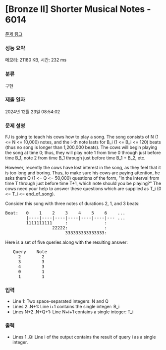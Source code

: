 # [Bronze II] Shorter Musical Notes - 6014 

[문제 링크](https://www.acmicpc.net/problem/6014) 

### 성능 요약

메모리: 21180 KB, 시간: 232 ms

### 분류

구현

### 제출 일자

2024년 12월 23일 08:54:02

### 문제 설명

<p>FJ is going to teach his cows how to play a song. The song consists of N (1 <= N <= 10,000) notes, and the i-th note lasts for B_i (1 <= B_i <= 120) beats (thus no song is longer than 1,200,000 beats). The cows will begin playing the song at time 0; thus, they will play note 1 from time 0 through just before time B_1, note 2 from time B_1 through just before time B_1 + B_2, etc.</p>

<p>However, recently the cows have lost interest in the song, as they feel that it is too long and boring. Thus, to make sure his cows are paying attention, he asks them Q (1 <= Q <= 50,000) questions of the form, "In the interval from time T through just before time T+1, which note should you be playing?" The cows need your help to answer these questions which are supplied as T_i (0 <= T_i <= end_of_song).</p>

<p>Consider this song with three notes of durations 2, 1, and 3 beats:</p>

<pre>Beat:   0    1    2    3    4    5    6    ...
        |----|----|----|----|----|----|--- ...
        1111111111     :              :
                  22222:              :
                       333333333333333:</pre>

<p>Here is a set of five queries along with the resulting answer:</p>

<pre>   Query    Note
     2        2
     3        3
     4        3
     0        1
     1        1</pre>

### 입력 

 <ul>
	<li>Line 1: Two space-separated integers: N and Q</li>
	<li>Lines 2..N+1: Line i+1 contains the single integer: B_i</li>
	<li>Lines N+2..N+Q+1: Line N+i+1 contains a single integer: T_i</li>
</ul>

<p> </p>

### 출력 

 <ul>
	<li>Lines 1..Q: Line i of the output contains the result of query i as a single integer.</li>
</ul>

<p> </p>

